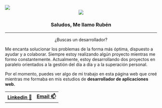 
<centerd>
<a href="http://kurohv.deviantart.com/"><img src="https://f2.toyhou.se/file/f2-toyhou-se/images/22248908_u79wh87bx3iuRzZ.gif"></a>
</centerd>
<div align="center">
  <div id="header">
    <a href="http://kurohv.deviantart.com/">
      <img src="https://github.com/RubHL/RubHL/assets/113599741/37a026ef-43ac-4e97-944c-599ec03347d2">
    </a>
  </div>
  
  <h3> Saludos, Me llamo Rubén </h3> <hr> <p>¿Buscas un desarrollador?</p>
</div>

Me encanta solucionar los problemas de la forma más óptima, dispuesto a ayudar y a colaborar. Siempre estoy realizando algún proyecto mientras me formo constantemente. Actualmente, estoy desarrollando dos proyectos en paralelo orientados a la gestión del día a día y a la superación personal.

Por el momento, puedes  ver algo de mi trabajo en esta página web que creé mientras me formaba en mis estudios de <b>desarrollador de aplicaciones web.</b>


<table align="center">
	<tr>
    <th><a href="http://www.linkedin.com/in/rubén-heredia-lópez-215001292">Linkedin 💼</a></th>
    <th><a href="mailto:rubenheredia.enlaces@gmail.com">Email 📫</a></th>
  </tr>
</table>

<!--
**RubHL/RubHL** is a ✨ _special_ ✨ repository because its `README.md` (this file) appears on your GitHub profile.

Here are some ideas to get you started:

- 🔭 I’m currently working on ...
- 🌱 I’m currently learning ...
- 👯 I’m looking to collaborate on ...
- 🤔 I’m looking for help with ...
- 💬 Ask me about ...
- 📫 How to reach me: ...
- 😄 Pronouns: ...
- ⚡ Fun fact: ...
-->
